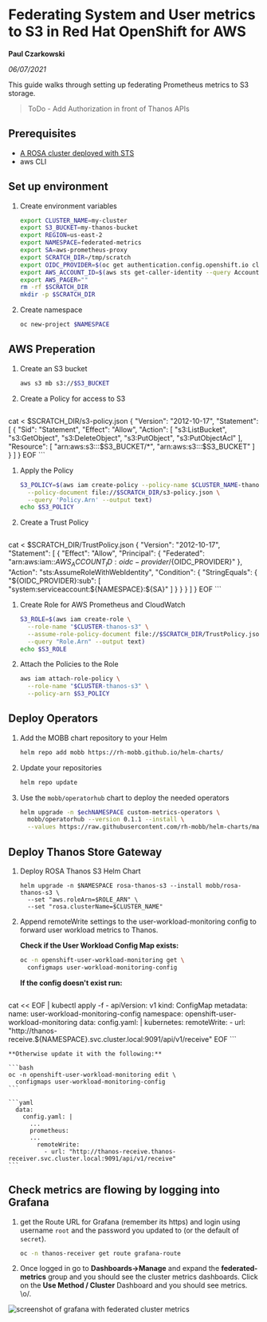 # Federating System and User metrics to S3 in Red Hat OpenShift for AWS

**Paul Czarkowski**

*06/07/2021*

This guide walks through setting up federating Prometheus metrics to S3 storage.

> ToDo - Add Authorization in front of Thanos APIs

## Prerequisites

* [A ROSA cluster deployed with STS](/docs/rosa/sts/)
* aws CLI

## Set up environment

1. Create environment variables

    ```bash
    export CLUSTER_NAME=my-cluster
    export S3_BUCKET=my-thanos-bucket
    export REGION=us-east-2
    export NAMESPACE=federated-metrics
    export SA=aws-prometheus-proxy
    export SCRATCH_DIR=/tmp/scratch
    export OIDC_PROVIDER=$(oc get authentication.config.openshift.io cluster -o json | jq -r .spec.serviceAccountIssuer| sed -e "s/^https:\/\///")
    export AWS_ACCOUNT_ID=$(aws sts get-caller-identity --query Account --output text)
    export AWS_PAGER=""
    rm -rf $SCRATCH_DIR
    mkdir -p $SCRATCH_DIR
    ```

1. Create namespace

    ```bash
    oc new-project $NAMESPACE
    ```

## AWS Preperation

1. Create an S3 bucket

    ```bash
    aws s3 mb s3://$S3_BUCKET
    ```

1. Create a Policy for access to S3

    ```bash
cat <<EOF > $SCRATCH_DIR/s3-policy.json
{
    "Version": "2012-10-17",
    "Statement": [
        {
            "Sid": "Statement",
            "Effect": "Allow",
            "Action": [
                "s3:ListBucket",
                "s3:GetObject",
                "s3:DeleteObject",
                "s3:PutObject",
                "s3:PutObjectAcl"
            ],
            "Resource": [
                "arn:aws:s3:::$S3_BUCKET/*",
                "arn:aws:s3:::$S3_BUCKET"
            ]
        }
    ]
}
EOF
    ```

1. Apply the Policy

    ```bash
    S3_POLICY=$(aws iam create-policy --policy-name $CLUSTER_NAME-thanos \
      --policy-document file://$SCRATCH_DIR/s3-policy.json \
      --query 'Policy.Arn' --output text)
    echo $S3_POLICY
    ```

1. Create a Trust Policy

    ```bash
cat <<EOF > $SCRATCH_DIR/TrustPolicy.json
{
  "Version": "2012-10-17",
  "Statement": [
    {
      "Effect": "Allow",
      "Principal": {
        "Federated": "arn:aws:iam::${AWS_ACCOUNT_ID}:oidc-provider/${OIDC_PROVIDER}"
      },
      "Action": "sts:AssumeRoleWithWebIdentity",
      "Condition": {
        "StringEquals": {
          "${OIDC_PROVIDER}:sub": [
            "system:serviceaccount:${NAMESPACE}:${SA}"
          ]
        }
      }
    }
  ]
}
EOF
    ```

1. Create Role for AWS Prometheus and CloudWatch

    ```bash
    S3_ROLE=$(aws iam create-role \
      --role-name "$CLUSTER-thanos-s3" \
      --assume-role-policy-document file://$SCRATCH_DIR/TrustPolicy.json \
      --query "Role.Arn" --output text)
    echo $S3_ROLE
    ```

1. Attach the Policies to the Role

    ```bash
    aws iam attach-role-policy \
      --role-name "$CLUSTER-thanos-s3" \
      --policy-arn $S3_POLICY
    ```

<!--
1. Grant access for the thanos user to the s3 bucket

aws s3api put-bucket-policy --bucket my-thanos-metrics \
  --policy file://s3-policy.json

1. Get the account key and secret and update in `thanos-store-credentials.yaml`
-->

## Deploy Operators

1. Add the MOBB chart repository to your Helm

    ```bash
    helm repo add mobb https://rh-mobb.github.io/helm-charts/
    ```

1. Update your repositories

    ```bash
    helm repo update
    ```

1. Use the `mobb/operatorhub` chart to deploy the needed operators

    ```bash
    helm upgrade -n $echNAMESPACE custom-metrics-operators \
      mobb/operatorhub --version 0.1.1 --install \
      --values https://raw.githubusercontent.com/rh-mobb/helm-charts/main/charts/rosa-thanos-s3/files/operatorhub.yaml
    ```

## Deploy Thanos Store Gateway

1. Deploy ROSA Thanos S3 Helm Chart

    ```
    helm upgrade -n $NAMESPACE rosa-thanos-s3 --install mobb/rosa-thanos-s3 \
      --set "aws.roleArn=$ROLE_ARN" \
      --set "rosa.clusterName=$CLUSTER_NAME"
    ```

1. Append remoteWrite settings to the user-workload-monitoring config to forward user workload metrics to Thanos.

    **Check if the User Workload Config Map exists:**

    ```bash
    oc -n openshift-user-workload-monitoring get \
      configmaps user-workload-monitoring-config
    ```

    **If the config doesn't exist run:**

    ```bash
cat << EOF | kubectl apply -f -
apiVersion: v1
kind: ConfigMap
metadata:
  name: user-workload-monitoring-config
  namespace: openshift-user-workload-monitoring
data:
  config.yaml: |
    kubernetes:
      remoteWrite:
        - url: "http://thanos-receive.${NAMESPACE}.svc.cluster.local:9091/api/v1/receive"
EOF
    ```

    **Otherwise update it with the following:**

    ```bash
    oc -n openshift-user-workload-monitoring edit \
      configmaps user-workload-monitoring-config
    ```

    ```yaml
      data:
        config.yaml: |
          ...
          prometheus:
          ...
            remoteWrite:
              - url: "http://thanos-receive.thanos-receiver.svc.cluster.local:9091/api/v1/receive"
    ```

## Check metrics are flowing by logging into Grafana

1. get the Route URL for Grafana (remember its https) and login using username `root` and the password you updated to (or the default of `secret`).

    ```bash
    oc -n thanos-receiver get route grafana-route
    ```

1. Once logged in go to **Dashboards->Manage** and expand the **federated-metrics** group and you should see the cluster metrics dashboards.  Click on the **Use Method / Cluster** Dashboard and you should see metrics.  \o/.

![screenshot of grafana with federated cluster metrics](./grafana-metrics.png)
